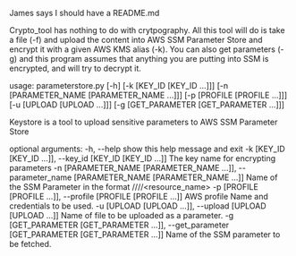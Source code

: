 James says I should have a README.md

Crypto_tool has nothing to do with crytpography.  All this tool will do is take
a file (-f) and upload the content into AWS SSM Parameter Store and encrypt it
with a given AWS KMS alias (-k).  You can also get parameters (-g) and this
program assumes that anything you are putting into SSM is encrypted, and will
try to decrypt it.

usage: parameterstore.py [-h] [-k [KEY_ID [KEY_ID ...]]]
                         [-n [PARAMETER_NAME [PARAMETER_NAME ...]]]
                         [-p [PROFILE [PROFILE ...]]]
                         [-u [UPLOAD [UPLOAD ...]]]
                         [-g [GET_PARAMETER [GET_PARAMETER ...]]]

Keystore is a tool to upload sensitive parameters to AWS SSM Parameter Store

optional arguments:
  -h, --help            show this help message and exit
  -k [KEY_ID [KEY_ID ...]], --key_id [KEY_ID [KEY_ID ...]]
                        The key name for encrypting parameters
  -n [PARAMETER_NAME [PARAMETER_NAME ...]], --parameter_name [PARAMETER_NAME [PARAMETER_NAME ...]]
                        Name of the SSM Parameter in the format /<account
                        name>/<team>/<type>/<resource_name>
  -p [PROFILE [PROFILE ...]], --profile [PROFILE [PROFILE ...]]
                        AWS profile Name and credentials to be used.
  -u [UPLOAD [UPLOAD ...]], --upload [UPLOAD [UPLOAD ...]]
                        Name of file to be uploaded as a parameter.
  -g [GET_PARAMETER [GET_PARAMETER ...]], --get_parameter [GET_PARAMETER [GET_PARAMETER ...]]
                        Name of the SSM parameter to be fetched.
